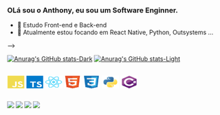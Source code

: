 ### OLá sou o Anthony, eu sou um Software Enginner.

- 🔭  Estudo Front-end e Back-end
- 🌱  Atualmente estou focando em React Native, Python, Outsystems ...

-->


[![Anurag's GitHub stats-Dark](https://github-readme-stats.vercel.app/api?username=anthonymendess&show_icons=true&theme=dark#gh-dark-mode-only)](https://github.com/anthonymendess/github-readme-stats#gh-dark-mode-only)
[![Anurag's GitHub stats-Light](https://github-readme-stats.vercel.app/api?username=anthonymendess&show_icons=true&theme=default#gh-light-mode-only)](https://github.com/anthonymendess/github-readme-stats#gh-light-mode-only)


<div style="display: inline_block"><br>
  <img align="center" alt="eu-Js" height="30" width="40" src="https://raw.githubusercontent.com/devicons/devicon/master/icons/javascript/javascript-plain.svg">
  <img align="center" alt="eu-Ts" height="30" width="40" src="https://raw.githubusercontent.com/devicons/devicon/master/icons/typescript/typescript-plain.svg">
  <img align="center" alt="eu-React" height="30" width="40" src="https://raw.githubusercontent.com/devicons/devicon/master/icons/react/react-original.svg">
  <img align="center" alt="eu-HTML" height="30" width="40" src="https://raw.githubusercontent.com/devicons/devicon/master/icons/html5/html5-original.svg">
  <img align="center" alt="eu-CSS" height="30" width="40" src="https://raw.githubusercontent.com/devicons/devicon/master/icons/css3/css3-original.svg">
  <img align="center" alt="eu-Python" height="30" width="40" src="https://raw.githubusercontent.com/devicons/devicon/master/icons/python/python-original.svg">
  <img align="center" alt="eu-Csharp" height="30" width="40" src="https://raw.githubusercontent.com/devicons/devicon/master/icons/csharp/csharp-original.svg">

</div>

##

<div> 
  <a href="https://instagram.com/gxzeraaa" target="_blank"><img src="https://img.shields.io/badge/-Instagram-%23E4405F?style=for-the-badge&logo=instagram&logoColor=white" target="_blank"></a>
 <a href="https://discord.gg/Z5kpq6ST" target="_blank"><img src="https://img.shields.io/badge/Discord-7289DA?style=for-the-badge&logo=discord&logoColor=white" target="_blank"></a> 
  <a href = "mailto:guilph120@gmail.com"><img src="https://img.shields.io/badge/-Gmail-%23333?style=for-the-badge&logo=gmail&logoColor=white" target="_blank"></a>
  <a href="https://www.linkedin.com/in/anthony-guilherme-54b6a1203/" target="_blank"><img src="https://img.shields.io/badge/-LinkedIn-%230077B5?style=for-the-badge&logo=linkedin&logoColor=white" target="_blank"></a> 
  
</div>
